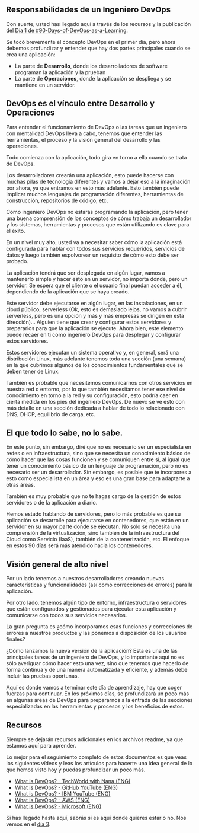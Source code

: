 ## Responsabilidades de un Ingeniero DevOps

Con suerte, usted has llegado aquí a través de los recursos y la publicación del [Día 1 de #90-Days-of-DevOps-as-a-Learning](day01.md).

Se tocó brevemente el concepto DevOps en el primer día, pero ahora debemos profundizar y entender que hay dos partes principales cuando se crea una aplicación:
- La parte de **Desarrollo**, donde los desarrolladores de software programan la aplicación y la prueban
- La parte de **Operaciones**, donde la aplicación se despliega y se mantiene en un servidor.

## DevOps es el vínculo entre Desarrollo y Operaciones

Para entender el funcionamiento de DevOps o las tareas que un ingeniero con mentalidad DevOps lleva a cabo, tenemos que entender las herramientas, el proceso y la visión general del desarrollo y las operaciones.

Todo comienza con la aplicación, todo gira en torno a ella cuando se trata de DevOps.

Los desarrolladores crearán una aplicación, esto puede hacerse con muchas pilas de tecnología diferentes y vamos a dejar eso a la imaginación por ahora, ya que entramos en esto más adelante. Esto también puede implicar muchos lenguajes de programación diferentes, herramientas de construcción, repositorios de código, etc.

Como ingeniero DevOps no estarás programando la aplicación, pero tener una buena comprensión de los conceptos de cómo trabaja un desarrollador y los sistemas, herramientas y procesos que están utilizando es clave para el éxito.

En un nivel muy alto, usted va a necesitar saber cómo la aplicación está configurada para hablar con todos sus servicios requeridos, servicios de datos y luego también espolvorear un requisito de cómo esto debe ser probado.

La aplicación tendrá que ser desplegada en algún lugar, vamos a mantenerlo simple y hacer esto en un servidor, no importa dónde, pero un servidor. Se espera que el cliente o el usuario final puedan acceder a él, dependiendo de la aplicación que se haya creado.

Este servidor debe ejecutarse en algún lugar, en las instalaciones, en un cloud público, serverless (Ok, esto es demasiado lejos, no vamos a cubrir serverless, pero es una opción y más y más empresas se dirigen en esta dirección)... Alguien tiene que crear y configurar estos servidores y prepararlos para que la aplicación se ejecute. Ahora bien, este elemento puede recaer en ti como ingeniero DevOps para desplegar y configurar estos servidores.

Estos servidores ejecutan un sistema operativo y, en general, será una distribución Linux, más adelante tenemos toda una sección (una semana) en la que cubrimos algunos de los conocimientos fundamentales que se deben tener de Linux.

También es probable que necesitemos comunicarnos con otros servicios en nuestra red o entorno, por lo que también necesitamos tener ese nivel de conocimiento en torno a la red y su configuración, esto podría caer en cierta medida en los pies del ingeniero DevOps. De nuevo se ve esto con más detalle en una sección dedicada a hablar de todo lo relacionado con DNS, DHCP, equilibrio de carga, etc.

## El que todo lo sabe, no lo sabe.

En este punto, sin embargo, diré que no es necesario ser un especialista en redes o en infraestructura, sino que se necesita un conocimiento básico de cómo hacer que las cosas funcionen y se comuniquen entre sí, al igual que tener un conocimiento básico de un lenguaje de programación, pero no es necesario ser un desarrollador. Sin embargo, es posible que te incorpores a esto como especialista en un área y eso es una gran base para adaptarte a otras áreas.

También es muy probable que no te hagas cargo de la gestión de estos servidores o de la aplicación a diario.

Hemos estado hablando de servidores, pero lo más probable es que su aplicación se desarrolle para ejecutarse en contenedores, que están en un servidor en su mayor parte donde se ejecutan. No solo se necesita una comprensión de la virtualización, sino también de la infraestructura del Cloud como Servicio (IaaS), también de la contenerización, etc. El enfoque en estos 90 días será más atendido hacia los contenedores.

## Visión general de alto nivel

Por un lado tenemos a nuestros desarrolladores creando nuevas características y funcionalidades (así como correcciones de errores) para la aplicación.

Por otro lado, tenemos algún tipo de entorno, infraestructura o servidores que están configurados y gestionados para ejecutar esta aplicación y comunicarse con todos sus servicios necesarios.

La gran pregunta es ¿cómo incorporamos esas funciones y correcciones de errores a nuestros productos y las ponemos a disposición de los usuarios finales?

¿Cómo lanzamos la nueva versión de la aplicación? Esta es una de las principales tareas de un ingeniero de DevOps, y lo importante aquí no es sólo averiguar cómo hacer esto una vez, sino que tenemos que hacerlo de forma continua y de una manera automatizada y eficiente, y además debe incluir las pruebas oportunas.

Aquí es donde vamos a terminar este día de aprendizaje, hay que coger fuerzas para continuar. En los próximos días, se profundizará un poco más en algunas áreas de DevOps para prepararnos a la entrada de las secciones especializadas en las herramientas y procesos y los beneficios de estos.

## Recursos

Siempre se dejarán recursos adicionales en los archivos readme, ya que estamos aquí para aprender.

Lo mejor para el seguimiento completo de estos documentos es que veas los siguientes vídeos y leas los artículos para hacerte una idea general de lo que hemos visto hoy y puedas profundizar un poco más.

- [What is DevOps? - TechWorld with Nana (ENG)](https://www.youtube.com/watch?v=0yWAtQ6wYNM)
- [What is DevOps? - GitHub YouTube (ENG)](https://www.youtube.com/watch?v=kBV8gPVZNEE)
- [What is DevOps? - IBM YouTube (ENG)](https://www.youtube.com/watch?v=UbtB4sMaaNM)
- [What is DevOps? - AWS (ENG)](https://aws.amazon.com/devops/what-is-devops/)
- [What is DevOps? - Microsoft (ENG)](https://docs.microsoft.com/en-us/devops/what-is-devops)

Si has llegado hasta aquí, sabrás si es aquí donde quieres estar o no. Nos vemos en el [día 3](./day03.md).

